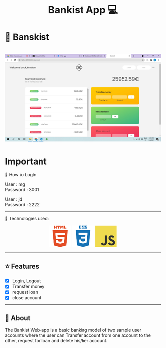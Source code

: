 ## **<h2 align="center">Bankist App 💻</h2>**

# 💸 Banskist

<h1 align="center">
    <img src="pic.jpeg"/>
</h1>

# Important

🔑 How to Login

User : mg <br/>
Password : 3001

User : jd <br/>
Password : 2222

---

🚀 Technologies used:

<p align="center">
<img src="https://raw.githubusercontent.com/devicons/devicon/9f4f5cdb393299a81125eb5127929ea7bfe42889/icons/html5/html5-plain-wordmark.svg" alt="html5"  width="70" height="70"/>
<img src="https://raw.githubusercontent.com/devicons/devicon/9f4f5cdb393299a81125eb5127929ea7bfe42889/icons/css3/css3-plain-wordmark.svg" alt="css3" width="70" height="70"/>
<img src="https://raw.githubusercontent.com/devicons/devicon/9f4f5cdb393299a81125eb5127929ea7bfe42889/icons/javascript/javascript-original.svg" alt="javascript" width="70" height="70"/>
</p>

---

## ⭐ Features

- [x] Login, Logout
- [x] Transfer money
- [x] request loan
- [x] close account

---

## 📝 About

The Bankist Web-app is a basic banking model of two sample user accounts where the user can Transfer account from one account to the other, request for loan and delete his/her account.
